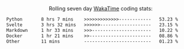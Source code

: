 <p align="center">Rolling seven day <a href='https://wakatime.com/'> WakaTime</a> coding stats:</p>
<!--START_SECTION:waka-->

```txt
Python       8 hrs 7 mins    >>>>>>>>>>>>>------------   53.23 %
Svelte       3 hrs 32 mins   >>>>>>-------------------   23.15 %
Markdown     1 hr 33 mins    >>>----------------------   10.22 %
Docker       1 hr 21 mins    >>-----------------------   08.86 %
Other        11 mins         -------------------------   01.23 %
```

<!--END_SECTION:waka-->
